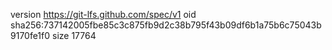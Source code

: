 version https://git-lfs.github.com/spec/v1
oid sha256:737142005fbe85c3c875fb9d2c38b795f43b09df6b1a75b6c75043b9170fe1f0
size 17764
